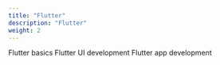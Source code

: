 ```yaml
---
title: "Flutter"
description: "Flutter"
weight: 2
---
```


Flutter basics
Flutter UI development
Flutter app development